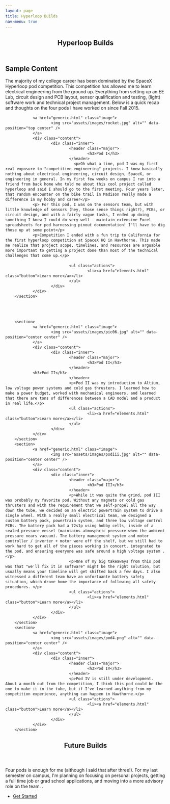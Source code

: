 ```yaml
---
layout: page
title: Hyperloop Builds
nav-menu: true
---
```


<!-- Main -->
<div id="main" class="alt">

<!-- One -->
<section id="one">
	<div class="inner">
		<header class="major">
			<h1>Hyperloop Builds</h1>
		</header>

<!-- Content -->
<h2 id="content">Sample Content</h2>
<p>The majority of my college career has been dominated by the SpaceX Hyperloop pod competition. This competition has allowed me to learn electrical engineering from the ground up. Everything from setting up an EE Lab, circuit design and PCB layout, sensor qualification and testing, (light) software work and technical project management. Below is a quick recap and thoughts on the four pods I have worked on since Fall 2015. </p>

                <a href="generic.html" class="image">
                        <img src="assets/images/rocket.jpg" alt="" data-position="top center" />
                </a>
                <div class="content">
                        <div class="inner">
                                <header class="major">
                                        <h3>Pod I</h3>
                                </header>
                                  <p>Oh what a time, pod I was my first real exposure to "competitive engineering" projects. I knew basically nothing about electrical engineering, circuit design, SpaceX, or engineering in general. In my first few weeks on campus I ran into a friend from back home who told me about this cool project called hyperloop and said I should go to the first meeting. Four years later, that random encounter on the bike trail in Madison really made a difference in my hobby and career</p>
                <p> For this pod, I was on the sensors team, but with little knowledge of sensors (hey, those sense things right?), PCBs, or circuit design, and with a fairly vague tasks, I ended up doing something I knew I could do very well-- maintain extensive Excel spreadsheets for pod harnessing pinout documentation! I'll have to dig those up at some point</p>
                <p>Competition I ended with a fun trip to California for the first hyperloop competition at SpaceX HQ in Hawthorne. This made me realize that project scope, timelines, and resources are arguable more important to getting a project done than most of the technical challenges that come up.</p>

                                <ul class="actions">
                                        <li><a href="elements.html" class="button">Learn more</a></li>
                                </ul>
                        </div>
                </div>
        </section>




        <section>
                <a href="generic.html" class="image">
                        <img src="assets/images/pic06.jpg" alt="" data-position="center center" />
                </a>
                <div class="content">
                        <div class="inner">
                                <header class="major">
                                        <h3>Pod II</h3>
                                </header>
                <h3>Pod II</h3>
                                </header>
                                <p>Pod II was my introduction to Altium, low voltage power systems and cold gas thrusters. I learned how to make a power budget, worked with mechanical engineers, and learned that there are tons of differences between a CAD model and a product in real life.</p>
                                <ul class="actions">
                                        <li><a href="elements.html" class="button">Learn more</a></li>
                                </ul>
                        </div>
                </div>
        </section>
        <section>
                <a href="generic.html" class="image">
                        <img src="assets/images/podiii.jpg" alt="" data-position="center center" />
                </a>
                <div class="content">
                        <div class="inner">
                                <header class="major">
                                        <h3>Pod III</h3>
                                </header>
                                <p>While it was quite the grind, pod III was probably my favorite pod. Without any magnets or cold gas thrusters and with the requirement that we self-propel all the way down the tube, we decided on an electric powertrain system to drive a single wheel. With a really small electrical team, we designed a custom battery pack, powertrain system, and three low voltage control PCBs. The battery pack had a 72s1p using hobby cells, inside of a sealed pressure vessel (maintains atmosphric pressure when the ambient pressure nears vacuum). The battery management system and motor controller / inverter + motor were off the shelf, but we still had to work hard to get all of the pieces working in concert, integrated to the pod, and ensuring everyone was safe around a high voltage system .</p>
                                <p>One of my big takeaways from this pod was that "we'll fix it in software" might be the right solution, but usually means your timeline will get shifted back a few days. I also witnessed a different team have an unfortuante battery safety situation, which drove home the importance of following all safety procedures. </p>
                                <ul class="actions">
                                        <li><a href="elements.html" class="button">Learn more</a></li>
                                </ul>
                        </div>
                </div>
        </section>
        <section>
                <a href="generic.html" class="image">
                        <img src="assets/images/pod4.png" alt="" data-position="center center" />
                </a>
                <div class="content">
                        <div class="inner">
                                <header class="major">
                                        <h3>Pod IV</h3>
                                </header>
                                <p>Pod IV is still under development. About a month out from the competition, I think this pod could be the one to make it in the tube, but if I've learned anything from my competition experience, anything can happen in Hawthorne.</p>
                                <ul class="actions">
                                        <li><a href="elements.html" class="button">Learn more</a></li>
                                </ul>
                        </div>
                </div>
        </section>
</section>



<!-- Three -->
<section id="three">
        <div class="inner">
                <header class="major">
                        <h2>Future Builds</h2>
                </header>
                <p>Four pods is enough for me (although I said that after three!). For my last semester on campus, I'm planning on focusing on personal projects, getting a full time job or grad school applications, and moving into a more advisory role on the team. .</p>
                <ul class="actions">
                        <li><a href="elements.html" class="button next">Get Started</a></li>
                </ul>
        </div>
</section>

</div>

